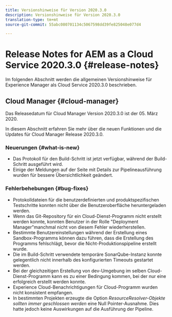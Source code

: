 ```yaml
---
title: Versionshinweise für Version 2020.3.0
description: Versionshinweise für Version 2020.3.0
translation-type: tm+mt
source-git-commit: 55abc080701134c5067598dd39fe825048e077d4

---
```



# Release Notes for AEM as a Cloud Service 2020.3.0 {#release-notes}

Im folgenden Abschnitt werden die allgemeinen Versionshinweise für Experience Manager als Cloud Service 2020.3.0 beschrieben.

## Cloud Manager {#cloud-manager}

Das Releasedatum für Cloud Manager Version 2020.3.0 ist der 05. März 2020.

In diesem Abschnitt erfahren Sie mehr über die neuen Funktionen und die Updates für Cloud Manager Release 2020.3.0.

### Neuerungen {#what-is-new}

* Das Protokoll für den Build-Schritt ist jetzt verfügbar, während der Build-Schritt ausgeführt wird.
* Einige der Meldungen auf der Seite mit Details zur Pipelineausführung wurden für bessere Übersichtlichkeit geändert.

### Fehlerbehebungen  {#bug-fixes}

* Protokolldateien für die benutzerdefinierten und produktspezifischen Testschritte konnten nicht über die Benutzeroberfläche heruntergeladen werden.
* Wenn das Git-Repository für ein Cloud-Dienst-Programm nicht erstellt werden konnte, konnten Benutzer in der Rolle &quot;Deployment Manager&quot;manchmal nicht von diesem Fehler wiederherstellen.
* Bestimmte Benutzereinstellungen während der Erstellung eines Sandbox-Programms können dazu führen, dass die Erstellung des Programms fehlschlägt, bevor die Nicht-Produktionspipeline erstellt wurde.
* Die im Build-Schritt verwendete temporäre SonarQube-Instanz konnte gelegentlich nicht innerhalb des konfigurierten Timeouts gestartet werden.
* Bei der gleichzeitigen Erstellung von dev-Umgebung im selben Cloud-Dienst-Programm kann es zu einer Bedingung kommen, bei der nur eine erfolgreich erstellt werden konnte.
* Experience Cloud-Benachrichtigungen für Cloud-Programm wurden nicht konsistent empfangen.
* In bestimmten Projekten erzeugte die Option *ResourceResolver-Objekte sollten immer geschlossen werden* eine Null Pointer-Ausnahme. Dies hatte jedoch keine Auswirkungen auf die Ausführung der Pipeline.

